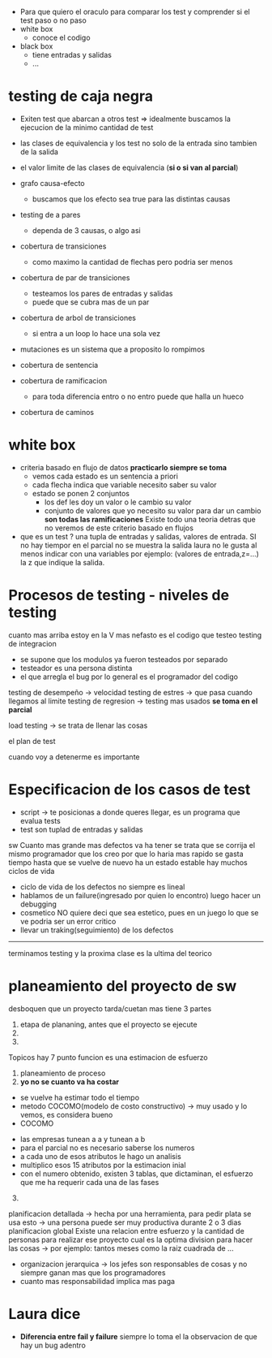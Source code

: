 + Para que quiero el oraculo para comparar los test y comprender si el test paso o no paso
+ white box
  * conoce el codigo
+ black box
  - tiene entradas y salidas
  - ...
# testing de caja negra
+ Exiten test que abarcan a otros test => idealmente buscamos la ejecucion de la minimo cantidad de test
+ las clases de equivalencia y los test no solo de la entrada sino tambien de la salida
+ el valor limite de las clases de equivalencia (**si o si van al parcial**)
+ grafo causa-efecto
  - buscamos que los efecto sea true para las distintas causas
+ testing de a pares
  - dependa de 3 causas, o algo asi
+ cobertura de transiciones
  - como maximo la cantidad de flechas pero podria ser menos
+ cobertura de par de transiciones
  - testeamos los pares de entradas y salidas
  - puede que se cubra mas de un par
+ cobertura de arbol de transiciones
  - si entra a un loop lo hace una sola vez

+ mutaciones
  es un sistema que a proposito lo rompimos
+ cobertura de sentencia
+ cobertura de ramificacion
  - para toda diferencia entro o no entro puede que halla un hueco
+ cobertura de caminos
# white box
+ criteria basado en flujo de datos **practicarlo siempre se toma**
  - vemos cada estado es un sentencia a priori
  - cada flecha indica que variable necesito saber su valor
  - estado se ponen 2 conjuntos
    - los def les doy un valor o le cambio su valor
    - conjunto de valores que yo necesito su valor para dar un cambio
**son todas las ramificaciones**
Existe todo una teoria detras que no veremos de este criterio basado en flujos
+ que es un test ? una tupla de entradas y salidas, valores de entrada. SI no hay tiempor en el parcial no se muestra la salida laura no le gusta al menos indicar con una variables por ejemplo: (valores de entrada,z=...) la z que indique la salida.

# Procesos de testing - niveles de testing

cuanto mas arriba estoy en la V mas nefasto es el codigo que testeo
testing de integracion
  + se supone que los modulos ya fueron testeados por separado
+ testeador es una persona distinta
+ el que arregla el bug por lo general es el programador del codigo

testing de desempeño -> velocidad
testing de estres -> que pasa cuando llegamos al limite
testing de regresion -> testing mas usados **se toma en el parcial**

load testing -> se trata de llenar las cosas

el plan de test

cuando voy a detenerme es importante

# Especificacion de los casos de test

+ script -> te posicionas a donde queres llegar, es un programa que evalua tests
+ test son tuplad de entradas y salidas

sw Cuanto mas grande mas defectos va ha tener
se trata que se corrija el mismo programador que los creo por que lo haria mas rapido
se gasta tiempo hasta que se vuelve de nuevo ha un estado estable
hay muchos ciclos de vida
+ ciclo de vida de los defectos no siempre es lineal
+ hablamos de un failure(ingresado por quien lo encontro) luego hacer un debugging
+ cosmetico NO quiere deci que sea estetico, pues en un juego lo que se ve podria ser un error critico
+ llevar un traking(seguimiento) de los defectos

---

terminamos testing y la proxima clase es la ultima del teorico

# planeamiento del proyecto de sw

desboquen que un proyecto tarda/cuetan mas
tiene 3 partes
1. etapa de plananing, antes que el proyecto se ejecute
2.
3.

Topicos hay 7
punto funcion es una estimacion de esfuerzo
1. planeamiento de proceso
2. **yo no se cuanto va ha costar**
 + se vuelve ha estimar todo el tiempo
 + metodo COCOMO(modelo de costo constructivo) -> muy usado y lo vemos, es considera bueno
 + COCOMO
  - las empresas tunean a a y tunean a b
  - para el parcial no es necesario saberse los numeros
  - a cada uno de esos atributos le hago un analisis
  - multiplico esos 15 atributos por la estimacion inial
  - con el numero obtenido, existen 3 tablas, que dictaminan, el esfuerzo que me ha requerir cada una de las fases
3.
  planificacion detallada -> hecha por una herramienta, para pedir plata se usa esto -> una persona puede ser muy productiva durante 2 o 3 dias
  planificacion global
  Existe una relacion entre esfuerzo y la cantidad de personas para realizar ese proyecto
  cual es la optima division para hacer las cosas -> por ejemplo: tantos meses como la raiz cuadrada de ...
  + organizacion jerarquica -> los jefes son responsables de cosas y no siempre ganan mas que los programadores
  + cuanto mas responsabilidad implica mas paga

# Laura dice

+ **Diferencia entre fail y failure** siempre lo toma
el la observacion de que hay un bug adentro
